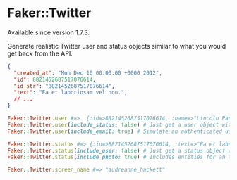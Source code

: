 # Faker::Twitter

Available since version 1.7.3.

Generate realistic Twitter user and status objects similar to what you would get back from the API.

```json
{
  "created_at": "Mon Dec 10 00:00:00 +0000 2012",
  "id": 8821452687517076614,
  "id_str": "8821452687517076614",
  "text": "Ea et laboriosam vel non.",
  // ...
}
```

```ruby
Faker::Twitter.user #=>  {:id=>8821452687517076614, :name=>"Lincoln Paucek", :screen_name=>"cody"...
Faker::Twitter.user(include_status: false) # Just get a user object with no embed status
Faker::Twitter.user(include_email: true) # Simulate an authenticated user with the email permission

Faker::Twitter.status #=> {:id=>8821452687517076614, :text=>"Ea et laboriosam vel non."...
Faker::Twitter.status(include_user: false) # Just get a status object with no embed user
Faker::Twitter.status(include_photo: true) # Includes entities for an attached image

Faker::Twitter.screen_name #=> "audreanne_hackett"
```
